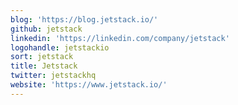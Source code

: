 ```yaml
---
blog: 'https://blog.jetstack.io/'
github: jetstack
linkedin: 'https://linkedin.com/company/jetstack'
logohandle: jetstackio
sort: jetstack
title: Jetstack
twitter: jetstackhq
website: 'https://www.jetstack.io/'
---
```

